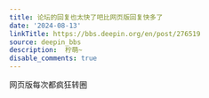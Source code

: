 ```yaml
---
title: 论坛的回复也太快了吧比网页版回复快多了
date: '2024-08-13'
linkTitle: https://bbs.deepin.org/en/post/276519
source: deepin_bbs
description:  柠萌~ 
disable_comments: true
---
```

网页版每次都疯狂转圈
